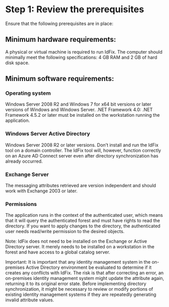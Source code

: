 # Step 1: Review the prerequisites

Ensure that the following prerequisites are in place:

## Minimum hardware requirements:

A physical or virtual machine is required to run   IdFix. The computer should minimally   meet the following specifications: 4 GB RAM and 2 GB of hard disk space.

## Minimum software requirements:

### Operating system

Windows Server 2008 R2 and Windows 7 for x64 bit versions or later versions of Windows and Windows Server.
.NET Framework 4.0: .NET Framework 4.5.2 or later must be installed on the workstation running the application.

### Windows Server Active Directory

Windows Server 2008 R2 or later versions. Don’t install and run the IdFix tool on a domain controller. The IdFix tool will, however, function correctly on an Azure AD Connect server even after directory synchronization has already occurred.

### Exchange Server 

The messaging attributes retrieved are version independent and should work with Exchange 2003 or later.

### Permissions

The application runs in the context of the authenticated user, which means that it will query the authenticated forest and must have rights to read the directory. If you want to apply changes to the directory, the authenticated user needs read/write permission to the desired objects.

Note: IdFix does not need to be installed on the Exchange or Active Directory server. It merely needs to be installed on a workstation in the forest and have access to a global catalog server. 

Important: It is important that any identity management system in the on-premises Active Directory environment be evaluated to determine if it creates any conflicts with IdFix. The risk is that after correcting an error, an on-premises identity management system might update the attribute again, returning it to its original error state. Before implementing directory synchronization, it might be necessary to review or modify portions of existing identity management systems if they are repeatedly generating invalid attribute values.

